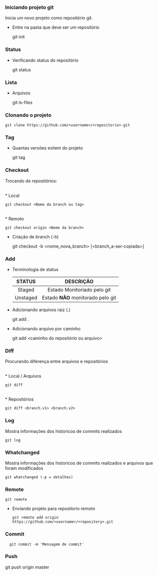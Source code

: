 
### Iniciando projeto git
Inicia um novo projeto como repositório git.
* Entre na pasta que deve ser um repositório


    
    git init


### Status

* Verificando status do repositório

    

    git status


### Lista 
* Arquivos


    git ls-files


### Clonando o projeto

    git clone https://github.com/<username>/<repositorio>.git

### Tag
* Quantas versões exitem do projeto
    
    
    git tag
    
    
### Checkout
Trocando de repositórios:

<br>
* Local
    
    git checkout <Nome da branch ou tag>

<br>
* Remoto
    
    git checkout origin <Nome da branch>

* Criação de branch (-b)


    git checkout -b <nome_nova_branch> [<branch_a-ser-copiada>]



### Add
* Terminologia de status

   | STATUS  | DESCRIÇÃO|
   |:----------:|:-------------:|
   | Staged   |    Estado Monitoriado pelo git   |
   | Unstaged   |    Estado **NÃO** monitorado pelo git   |
   
   
 * Adicionando arquivos raiz (.)
    
    
    git add .
    

* Adicionando arquivo por caminho

    
    git add <caminho do repositório ou arquivo>



### Diff

Procurando diferença entre arquivos e repositórios

<br>
* Local / Arquivos


    git diff

<br>
* Repositórios


    git diff <branch.v1> <branch.v2>


### Log
Mostra informações dos historicos de commits realizados

    git log
    
### Whatchanged
Mostra informações dos historicos de commits realizados e arquivos que foram modificados

    git whatchanged (-p = detalhes)

### Remote

    git remote
    
* Enviando projeto para repositorio remoto
                
      git remote add origin https://github.com/<username>/<repository>.git
    

### Commit
      
      git commit -m 'Mensagem de commit' 
      

### Push


git push origin master